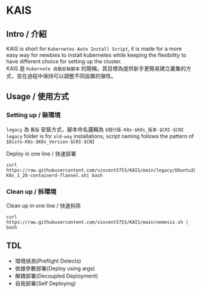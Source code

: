 # KAIS
## Intro / 介紹
KAIS is short for `Kubernetes Auto Install Script`, it is made for a more easy way for newbies to install kubernetes while keeping the flexibility to have different choice for setting up the cluster. </br>
KAIS 是 `Kubernete 自動安裝腳本` 的簡稱，其目標為提供新手更簡易建立叢集的方式，並在過程中保持可以調整不同設置的彈性。

## Usage / 使用方式
### Setting up / 裝環境
`legacy` 為 `舊版` 安裝方式，腳本命名邏輯為 `$發行版-K8s-$K8s_版本-$CRI-$CNI`  </br>
`legacy` folder is for `old-way` installations, script naming follows the pattern of `$Disto-K8s-$K8s_Version-$CRI-$CNI` </br>

Deploy in one line / 快速部署
```
curl https://raw.githubusercontent.com/vincent5753/KAIS/main/legacy/Ubuntu20-K8s_1_28-containerd-flannel.sh| bash
```

### Clean up  / 拆環境
Clean up in one line / 快速拆除
```
curl https://raw.githubusercontent.com/vincent5753/KAIS/main/nemesis.sh | bash
```

## TDL
+ 環境偵測(Preflight Detects)
+ 依據參數部署(Deploy using args)
+ 解耦部署(Decoupled Deployment)
+ 自我部署(Self Deploying)
